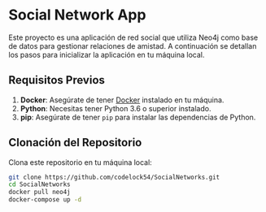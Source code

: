 # Social Network App

Este proyecto es una aplicación de red social que utiliza Neo4j como base de datos para gestionar relaciones de amistad. A continuación se detallan los pasos para inicializar la aplicación en tu máquina local.

## Requisitos Previos

1. **Docker**: Asegúrate de tener [Docker](https://docs.docker.com/get-docker/) instalado en tu máquina.
2. **Python**: Necesitas tener Python 3.6 o superior instalado.
3. **pip**: Asegúrate de tener `pip` para instalar las dependencias de Python.

## Clonación del Repositorio

Clona este repositorio en tu máquina local:

```bash
git clone https://github.com/codelock54/SocialNetworks.git
cd SocialNetworks
docker pull neo4j
docker-compose up -d 


